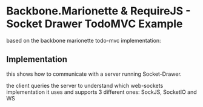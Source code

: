 # Backbone.Marionette & RequireJS - Socket Drawer TodoMVC Example

based on the backbone marionette todo-mvc implementation: 


## Implementation

this shows how to communicate with a server running Socket-Drawer.

the client queries the server to understand which web-sockets implementation it uses and supports 3 different ones:
SockJS, SocketIO and WS

